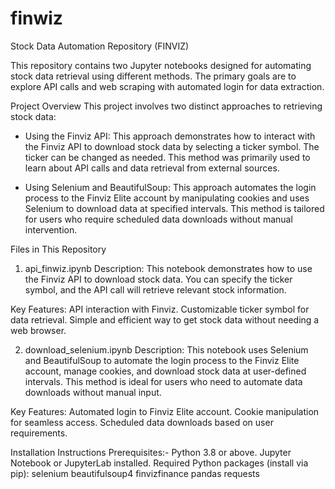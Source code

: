 # finwiz

Stock Data Automation Repository (FINVIZ)

This repository contains two Jupyter notebooks designed for automating stock data retrieval using different methods. The primary goals are to explore API calls and web scraping with automated login for data extraction.

Project Overview
This project involves two distinct approaches to retrieving stock data:

* Using the Finviz API: This approach demonstrates how to interact with the Finviz API to download stock data by selecting a ticker symbol. The ticker can be changed as needed. This method was primarily used to learn about API calls and data retrieval from external sources.

* Using Selenium and BeautifulSoup: This approach automates the login process to the Finviz Elite account by manipulating cookies and uses Selenium to download data at specified intervals. This method is tailored for users who require scheduled data downloads without manual intervention.

Files in This Repository
1. api_finwiz.ipynb
Description:
This notebook demonstrates how to use the Finviz API to download stock data. You can specify the ticker symbol, and the API call will retrieve relevant stock information.

Key Features:
API interaction with Finviz.
Customizable ticker symbol for data retrieval.
Simple and efficient way to get stock data without needing a web browser.

2. download_selenium.ipynb
Description:
This notebook uses Selenium and BeautifulSoup to automate the login process to the Finviz Elite account, manage cookies, and download stock data at user-defined intervals. This method is ideal for users who need to automate data downloads without manual input.

Key Features:
Automated login to Finviz Elite account.
Cookie manipulation for seamless access.
Scheduled data downloads based on user requirements.



Installation Instructions
Prerequisites:-
  Python 3.8 or above.
  Jupyter Notebook or JupyterLab installed.
  Required Python packages (install via pip):
    selenium
    beautifulsoup4
    finvizfinance
    pandas
    requests


